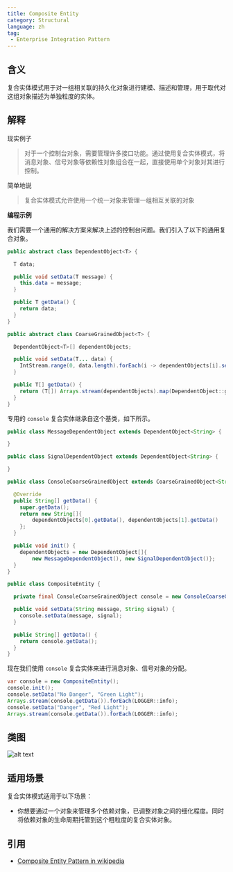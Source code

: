 ```yaml
---
title: Composite Entity
category: Structural
language: zh
tag:
 - Enterprise Integration Pattern
---
```


## 含义

复合实体模式用于对一组相关联的持久化对象进行建模、描述和管理，用于取代对这组对象描述为单独粒度的实体。

## 解释

现实例子

> 对于一个控制台对象，需要管理许多接口功能。通过使用复合实体模式，将消息对象、信号对象等依赖性对象组合在一起，直接使用单个对象对其进行控制。

简单地说

> 复合实体模式允许使用一个统一对象来管理一组相互关联的对象

**编程示例**

我们需要一个通用的解决方案来解决上述的控制台问题。我们引入了以下的通用复合对象。

```java
public abstract class DependentObject<T> {

  T data;

  public void setData(T message) {
    this.data = message;
  }

  public T getData() {
    return data;
  }
}

public abstract class CoarseGrainedObject<T> {

  DependentObject<T>[] dependentObjects;

  public void setData(T... data) {
    IntStream.range(0, data.length).forEach(i -> dependentObjects[i].setData(data[i]));
  }

  public T[] getData() {
    return (T[]) Arrays.stream(dependentObjects).map(DependentObject::getData).toArray();
  }
}

```

专用的 `console` 复合实体继承自这个基类，如下所示。

```java
public class MessageDependentObject extends DependentObject<String> {

}

public class SignalDependentObject extends DependentObject<String> {

}

public class ConsoleCoarseGrainedObject extends CoarseGrainedObject<String> {

  @Override
  public String[] getData() {
    super.getData();
    return new String[]{
        dependentObjects[0].getData(), dependentObjects[1].getData()
    };
  }

  public void init() {
    dependentObjects = new DependentObject[]{
        new MessageDependentObject(), new SignalDependentObject()};
  }
}

public class CompositeEntity {

  private final ConsoleCoarseGrainedObject console = new ConsoleCoarseGrainedObject();

  public void setData(String message, String signal) {
    console.setData(message, signal);
  }

  public String[] getData() {
    return console.getData();
  }
}
```

现在我们使用 `console` 复合实体来进行消息对象、信号对象的分配。

```java
var console = new CompositeEntity();
console.init();
console.setData("No Danger", "Green Light");
Arrays.stream(console.getData()).forEach(LOGGER::info);
console.setData("Danger", "Red Light");
Arrays.stream(console.getData()).forEach(LOGGER::info);
```

## 类图

![alt text](./etc/composite_entity.urm.png "Composite Entity Pattern")

## 适用场景

复合实体模式适用于以下场景：

* 你想要通过一个对象来管理多个依赖对象，已调整对象之间的细化程度。同时将依赖对象的生命周期托管到这个粗粒度的复合实体对象。

## 引用

* [Composite Entity Pattern in wikipedia](https://en.wikipedia.org/wiki/Composite_entity_pattern)